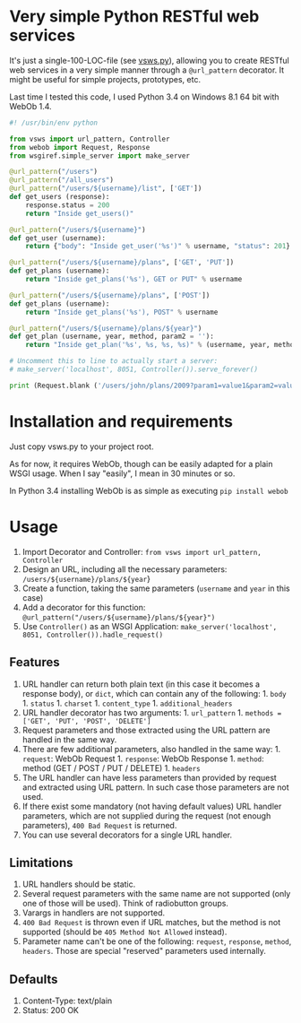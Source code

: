 # Very simple Python RESTful web services #

It's just a single-100-LOC-file (see [vsws.py](https://github.com/co-stig/python-very-simple-web-services/blob/master/vsws.py)), allowing you to create RESTful web services in a very simple manner through a `@url_pattern` decorator. It might be useful for simple projects, prototypes, etc.

Last time I tested this code, I used Python 3.4 on Windows 8.1 64 bit with WebOb 1.4.

```python
#! /usr/bin/env python

from vsws import url_pattern, Controller
from webob import Request, Response
from wsgiref.simple_server import make_server

@url_pattern("/users")
@url_pattern("/all_users")
@url_pattern("/users/${username}/list", ['GET'])
def get_users (response):
	response.status = 200
	return "Inside get_users()"

@url_pattern("/users/${username}")
def get_user (username):
	return {"body": "Inside get_user('%s')" % username, "status": 201}

@url_pattern("/users/${username}/plans", ['GET', 'PUT'])
def get_plans (username):
	return "Inside get_plans('%s'), GET or PUT" % username

@url_pattern("/users/${username}/plans", ['POST'])
def get_plans (username):
	return "Inside get_plans('%s'), POST" % username

@url_pattern("/users/${username}/plans/${year}")
def get_plan (username, year, method, param2 = ''):
	return "Inside get_plan('%s', %s, %s, %s)" % (username, year, method, param2)

# Uncomment this to line to actually start a server:
# make_server('localhost', 8051, Controller()).serve_forever()

print (Request.blank ('/users/john/plans/2009?param1=value1&param2=value2').get_response (Controller()))
```

# Installation and requirements #

Just copy vsws.py to your project root.

As for now, it requires WebOb, though can be easily adapted for a plain WSGI usage. When I say "easily", I mean in 30 minutes or so.

In Python 3.4 installing WebOb is as simple as executing `pip install webob`

# Usage #

  1. Import Decorator and Controller: `from vsws import url_pattern, Controller`
  1. Design an URL, including all the necessary parameters: `/users/${username}/plans/${year`}
  1. Create a function, taking the same parameters (`username` and `year` in this case)
  1. Add a decorator for this function: `@url_pattern("/users/${username}/plans/${year}")`
  1. Use `Controller()` as an WSGI Application: `make_server('localhost', 8051, Controller()).hadle_request()`

## Features ##

  1. URL handler can return both plain text (in this case it becomes a response body), or `dict`, which can contain any of the following:
    1. `body`
    1. `status`
    1. `charset`
    1. `content_type`
    1. `additional_headers`
  1. URL handler decorator has two arguments:
    1. `url_pattern`
    1. `methods = ['GET', 'PUT', 'POST', 'DELETE']`
  1. Request parameters and those extracted using the URL pattern are handled in the same way.
  1. There are few additional parameters, also handled in the same way:
    1. `request`: WebOb Request
    1. `response`: WebOb Response
    1. `method`: method (GET / POST / PUT / DELETE)
    1. `headers`
  1. The URL handler can have less parameters than provided by request and extracted using URL pattern. In such case those parameters are not used.
  1. If there exist some mandatory (not having default values) URL handler parameters, which are not supplied during the request (not enough parameters), `400 Bad Request` is returned.
  1. You can use several decorators for a single URL handler.

## Limitations ##

  1. URL handlers should be static.
  1. Several request parameters with the same name are not supported (only one of those will be used). Think of radiobutton groups.
  1. Varargs in handlers are not supported.
  1. `400 Bad Request` is thrown even if URL matches, but the method is not supported (should be `405 Method Not Allowed` instead).
  1. Parameter name can't be one of the following: `request`, `response`, `method`, `headers`. Those are special "reserved" parameters used internally.

## Defaults ##

  1. Content-Type: text/plain
  1. Status: 200 OK
